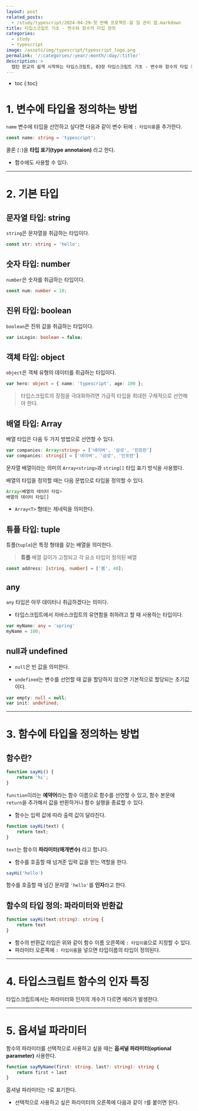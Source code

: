 ```yaml
---
layout: post
related_posts:
  - /study/typescript/2024-04-29-첫 번째 프로젝트-할 일 관리 앱.markdown
title: 타입스크립트 기초 - 변수와 함수의 타입 정의
categories:
  - study
  - typescript
image: /assets/img/typescript/typescript_logo.png
permalink: '/:categories/:year/:month/:day/:title/'
description: >
  캡틴 판교의 쉽게 시작하는 타입스크립트, 03장 타입스크립트 기초 - 변수와 함수의 타입 정의
---
```


* toc
{:toc}

# 1. 변수에 타입을 정의하는 방법

`name` 변수에 타입을 선언하고 싶다면 다음과 같이 변수 뒤에 `: 타입이름`을 추가한다.

```ts
const name: string = 'typescript';
```

콜론 (`:`)을 **타입 표기(type annotaion)** 라고 한다. 

- 함수에도 사용할 수 있다.

---

# 2. 기본 타입

## 문자열 타입: string

`string`은 문자열을 취급하는 타입이다.

```ts
const str: string = 'hello';
```

## 숫자 타입: number

`number`은 숫자를 취급하는 타입이다.

```ts
const num: number = 10;
```

## 진위 타입: boolean

`boolean`은 진위 값을 취급하는 타입이다.

```ts
var isLogin: boolean = false;
```

## 객체 타입: object

`object`은 객체 유형의 데이터를 취급하는 타입이다.

```ts
var hero: object = { name: 'typescript', age: 100 };
```

> 타입스크립트의 장점을 극대화하려면 가급적 타입을 최대한 구체적으로 선언해야 한다.

## 배열 타입: Array

배열 타입은 다음 두 가지 방법으로 선언할 수 있다.

```ts
var companies: Array<string> = ['네이버', '삼성', '인프런']
var companies: string[] = ['네이버', '삼성', '인프런']
```

문자열 배열이라는 의미의 `Array<string>`과 `string[]` 타입 표기 방식을 사용했다.

배열의 타입을 정의할 때는 다음 문법으로 타입을 정의할 수 있다.

```ts
Array<배열의 데이터 타입>
배열의 데이터 타입[]
```

- `Array<T>` 형태는 제네릭을 의미한다.

## 튜플 타입: tuple

튜플(`tuple`)은 특정 형태를 갖는 배열을 의미한다.

> <strong class="orange_">튜플</strong>
> 배열 길이가 고정되고 각 요소 타입이 정의된 배열


```ts
const address: [string, number] = ['봄', 40];
```

## any

`any` 타입은 아무 데이터나 취급하겠다는 의미다.

- 타입스크립트에서 자바스크립트의 유연함을 취하려고 할 때 사용하는 타입이다.

```ts
var myName: any = 'spring'
myName = 100;
```

## null과 undefined

- `null`은 빈 값을 의미한다.

- `undefined`는 변수를 선언할 때 값을 할당하지 않으면 기본적으로 할당되는 초기값이다.

```ts
var empty: null = null;
var init: undefined;
```

---

# 3. 함수에 타입을 정의하는 방법

## 함수란?

```ts
function sayHi() {
	return 'hi';
}
```

`function`이라는 **예약어**라는 함수 이름으로 함수를 선언할 수 있고, 함수 본문에 `return`을 추가해서 값을 반환하거나 함수 실행을 종료할 수 있다.

- 함수는 입력 값에 따라 출력 값이 달라진다.

```ts
function sayHi(text) {
	return text;
}
```

`text`는 함수의 **파라미터(매개변수)** 라고 합니다.

- 함수를 호출할 때 넘겨준 입력 값을 받는 역할을 한다.

```ts
sayHi('hello')
```

함수를 호출할 때 넘긴 문자열 `'hello'`를 **인자**라고 한다.

## 함수의 타입 정의: 파라미터와 반환값

```ts
function sayHi(text:string): string {
	return text
}
```

- 함수의 반환값 타입은 위와 같이 함수 이름 오른쪽에 `: 타입이름`으로 지정할 수 있다.
- 파라미터 오른쪽에 `: 타입이름`을 넣으면 타입이름의 타입이 정의된다.

---

# 4. 타입스크립트 함수의 인자 특징

타입스크립트에서는 파라미터와 인자의 개수가 다르면 에러가 발생한다.

---

# 5. 옵셔널 파라미터

함수의 파라미터를 선택적으로 사용하고 싶을 때는 **옵셔널 파라미터(optional parameter)** 사용한다.

```ts
function sayMyName(first: string, last?: string): string {
	return first + last
}
```

옵셔널 파라미터는 `?`로 표기한다.

- 선택적으로 사용하고 싶은 파라미터의 오른쪽에 다음과 같이 `?`를 붙이면 된다.